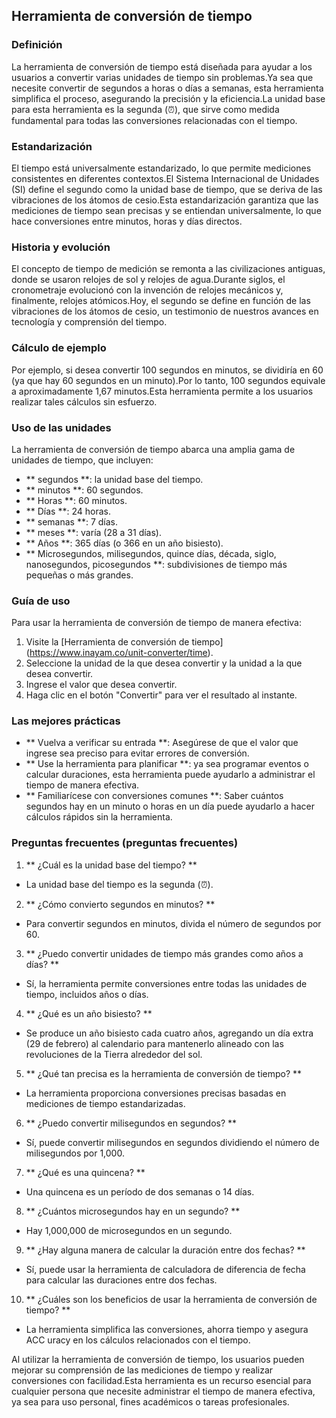 ## Herramienta de conversión de tiempo

### Definición
La herramienta de conversión de tiempo está diseñada para ayudar a los usuarios a convertir varias unidades de tiempo sin problemas.Ya sea que necesite convertir de segundos a horas o días a semanas, esta herramienta simplifica el proceso, asegurando la precisión y la eficiencia.La unidad base para esta herramienta es la segunda (⏰), que sirve como medida fundamental para todas las conversiones relacionadas con el tiempo.

### Estandarización
El tiempo está universalmente estandarizado, lo que permite mediciones consistentes en diferentes contextos.El Sistema Internacional de Unidades (SI) define el segundo como la unidad base de tiempo, que se deriva de las vibraciones de los átomos de cesio.Esta estandarización garantiza que las mediciones de tiempo sean precisas y se entiendan universalmente, lo que hace conversiones entre minutos, horas y días directos.

### Historia y evolución
El concepto de tiempo de medición se remonta a las civilizaciones antiguas, donde se usaron relojes de sol y relojes de agua.Durante siglos, el cronometraje evolucionó con la invención de relojes mecánicos y, finalmente, relojes atómicos.Hoy, el segundo se define en función de las vibraciones de los átomos de cesio, un testimonio de nuestros avances en tecnología y comprensión del tiempo.

### Cálculo de ejemplo
Por ejemplo, si desea convertir 100 segundos en minutos, se dividiría en 60 (ya que hay 60 segundos en un minuto).Por lo tanto, 100 segundos equivale a aproximadamente 1,67 minutos.Esta herramienta permite a los usuarios realizar tales cálculos sin esfuerzo.

### Uso de las unidades
La herramienta de conversión de tiempo abarca una amplia gama de unidades de tiempo, que incluyen:
- ** segundos **: la unidad base del tiempo.
- ** minutos **: 60 segundos.
- ** Horas **: 60 minutos.
- ** Días **: 24 horas.
- ** semanas **: 7 días.
- ** meses **: varía (28 a 31 días).
- ** Años **: 365 días (o 366 en un año bisiesto).
- ** Microsegundos, milisegundos, quince días, década, siglo, nanosegundos, picosegundos **: subdivisiones de tiempo más pequeñas o más grandes.

### Guía de uso
Para usar la herramienta de conversión de tiempo de manera efectiva:
1. Visite la [Herramienta de conversión de tiempo] (https://www.inayam.co/unit-converter/time).
2. Seleccione la unidad de la que desea convertir y la unidad a la que desea convertir.
3. Ingrese el valor que desea convertir.
4. Haga clic en el botón "Convertir" para ver el resultado al instante.

### Las mejores prácticas
- ** Vuelva a verificar su entrada **: Asegúrese de que el valor que ingrese sea preciso para evitar errores de conversión.
- ** Use la herramienta para planificar **: ya sea programar eventos o calcular duraciones, esta herramienta puede ayudarlo a administrar el tiempo de manera efectiva.
- ** Familiarícese con conversiones comunes **: Saber cuántos segundos hay en un minuto o horas en un día puede ayudarlo a hacer cálculos rápidos sin la herramienta.

### Preguntas frecuentes (preguntas frecuentes)

1. ** ¿Cuál es la unidad base del tiempo? **
- La unidad base del tiempo es la segunda (⏰).

2. ** ¿Cómo convierto segundos en minutos? **
- Para convertir segundos en minutos, divida el número de segundos por 60.

3. ** ¿Puedo convertir unidades de tiempo más grandes como años a días? **
- Sí, la herramienta permite conversiones entre todas las unidades de tiempo, incluidos años o días.

4. ** ¿Qué es un año bisiesto? **
- Se produce un año bisiesto cada cuatro años, agregando un día extra (29 de febrero) al calendario para mantenerlo alineado con las revoluciones de la Tierra alrededor del sol.

5. ** ¿Qué tan precisa es la herramienta de conversión de tiempo? **
- La herramienta proporciona conversiones precisas basadas en mediciones de tiempo estandarizadas.

6. ** ¿Puedo convertir milisegundos en segundos? **
- Sí, puede convertir milisegundos en segundos dividiendo el número de milisegundos por 1,000.

7. ** ¿Qué es una quincena? **
- Una quincena es un período de dos semanas o 14 días.

8. ** ¿Cuántos microsegundos hay en un segundo? **
- Hay 1,000,000 de microsegundos en un segundo.

9. ** ¿Hay alguna manera de calcular la duración entre dos fechas? **
- Sí, puede usar la herramienta de calculadora de diferencia de fecha para calcular las duraciones entre dos fechas.

10. ** ¿Cuáles son los beneficios de usar la herramienta de conversión de tiempo? **
- La herramienta simplifica las conversiones, ahorra tiempo y asegura ACC uracy en los cálculos relacionados con el tiempo.

Al utilizar la herramienta de conversión de tiempo, los usuarios pueden mejorar su comprensión de las mediciones de tiempo y realizar conversiones con facilidad.Esta herramienta es un recurso esencial para cualquier persona que necesite administrar el tiempo de manera efectiva, ya sea para uso personal, fines académicos o tareas profesionales.